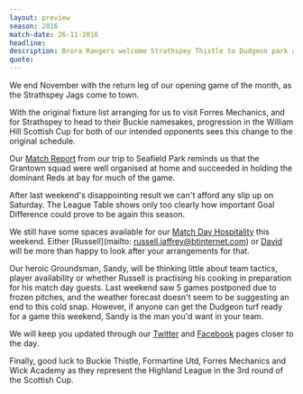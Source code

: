 ```yaml
---
layout: preview
season: 2016
match-date: 26-11-2016
headline:
description: Brora Rangers welcome Strathspey Thistle to Dudgeon park as we meet for the 2nd time this month.
quote:
---
```

We end November with the return leg of our opening game of the month, as the Strathspey Jags come to town.

With the original fixture list arranging for us to visit Forres Mechanics, and for Strathspey to head to their Buckie namesakes, progression in the William Hill Scottish Cup for both of our intended opponents sees this change to the original schedule.

Our [Match Report](/2016/11/05/strathspey-away-report/) from our trip to Seafield Park reminds us that the Grantown squad were well organised at home and succeeded in holding the dominant Reds at bay for much of the game.

After last weekend's disappointing result we can't afford any slip up on Saturday. The League Table shows only too clearly how important Goal Difference could prove to be again this season.

We still have some spaces available for our [Match Day Hospitality](/2016/08/12/hospitable-hospitality/) this weekend. Either [Russell](mailto: russell.jaffrey@btinternet.com) or [David](david@cairngormgroup.co.uk) will be more than happy to look after your arrangements for that.

Our heroic Groundsman, Sandy, will be thinking little about team tactics, player availability or whether Russell is practising his cooking in preparation for his match day guests. Last weekend saw 5 games postponed due to frozen pitches, and the weather forecast doesn't seem to be suggesting an end to this cold snap. However, if anyone can get the Dudgeon turf ready for a game this weekend, Sandy is the man you'd want in your team.

We will keep you updated through our [Twitter](https://twitter.com/brorarangers) and [Facebook](www.facebook.com/brorarangersfc) pages closer to the day.

Finally, good luck to Buckie Thistle, Formartine Utd, Forres Mechanics and Wick Academy as they represent the Highland League in the 3rd round of the Scottish Cup.
